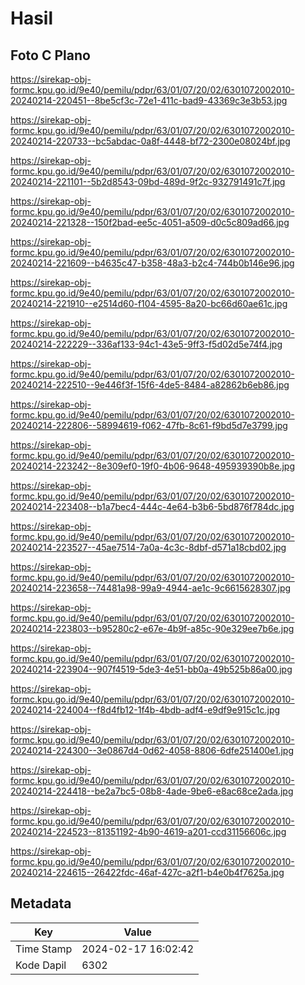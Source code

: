 # Hasil

## Foto C Plano

https://sirekap-obj-formc.kpu.go.id/9e40/pemilu/pdpr/63/01/07/20/02/6301072002010-20240214-220451--8be5cf3c-72e1-411c-bad9-43369c3e3b53.jpg

https://sirekap-obj-formc.kpu.go.id/9e40/pemilu/pdpr/63/01/07/20/02/6301072002010-20240214-220733--bc5abdac-0a8f-4448-bf72-2300e08024bf.jpg

https://sirekap-obj-formc.kpu.go.id/9e40/pemilu/pdpr/63/01/07/20/02/6301072002010-20240214-221101--5b2d8543-09bd-489d-9f2c-932791491c7f.jpg

https://sirekap-obj-formc.kpu.go.id/9e40/pemilu/pdpr/63/01/07/20/02/6301072002010-20240214-221328--150f2bad-ee5c-4051-a509-d0c5c809ad66.jpg

https://sirekap-obj-formc.kpu.go.id/9e40/pemilu/pdpr/63/01/07/20/02/6301072002010-20240214-221609--b4635c47-b358-48a3-b2c4-744b0b146e96.jpg

https://sirekap-obj-formc.kpu.go.id/9e40/pemilu/pdpr/63/01/07/20/02/6301072002010-20240214-221910--e2514d60-f104-4595-8a20-bc66d60ae61c.jpg

https://sirekap-obj-formc.kpu.go.id/9e40/pemilu/pdpr/63/01/07/20/02/6301072002010-20240214-222229--336af133-94c1-43e5-9ff3-f5d02d5e74f4.jpg

https://sirekap-obj-formc.kpu.go.id/9e40/pemilu/pdpr/63/01/07/20/02/6301072002010-20240214-222510--9e446f3f-15f6-4de5-8484-a82862b6eb86.jpg

https://sirekap-obj-formc.kpu.go.id/9e40/pemilu/pdpr/63/01/07/20/02/6301072002010-20240214-222806--58994619-f062-47fb-8c61-f9bd5d7e3799.jpg

https://sirekap-obj-formc.kpu.go.id/9e40/pemilu/pdpr/63/01/07/20/02/6301072002010-20240214-223242--8e309ef0-19f0-4b06-9648-495939390b8e.jpg

https://sirekap-obj-formc.kpu.go.id/9e40/pemilu/pdpr/63/01/07/20/02/6301072002010-20240214-223408--b1a7bec4-444c-4e64-b3b6-5bd876f784dc.jpg

https://sirekap-obj-formc.kpu.go.id/9e40/pemilu/pdpr/63/01/07/20/02/6301072002010-20240214-223527--45ae7514-7a0a-4c3c-8dbf-d571a18cbd02.jpg

https://sirekap-obj-formc.kpu.go.id/9e40/pemilu/pdpr/63/01/07/20/02/6301072002010-20240214-223658--74481a98-99a9-4944-ae1c-9c6615628307.jpg

https://sirekap-obj-formc.kpu.go.id/9e40/pemilu/pdpr/63/01/07/20/02/6301072002010-20240214-223803--b95280c2-e67e-4b9f-a85c-90e329ee7b6e.jpg

https://sirekap-obj-formc.kpu.go.id/9e40/pemilu/pdpr/63/01/07/20/02/6301072002010-20240214-223904--907f4519-5de3-4e51-bb0a-49b525b86a00.jpg

https://sirekap-obj-formc.kpu.go.id/9e40/pemilu/pdpr/63/01/07/20/02/6301072002010-20240214-224004--f8d4fb12-1f4b-4bdb-adf4-e9df9e915c1c.jpg

https://sirekap-obj-formc.kpu.go.id/9e40/pemilu/pdpr/63/01/07/20/02/6301072002010-20240214-224300--3e0867d4-0d62-4058-8806-6dfe251400e1.jpg

https://sirekap-obj-formc.kpu.go.id/9e40/pemilu/pdpr/63/01/07/20/02/6301072002010-20240214-224418--be2a7bc5-08b8-4ade-9be6-e8ac68ce2ada.jpg

https://sirekap-obj-formc.kpu.go.id/9e40/pemilu/pdpr/63/01/07/20/02/6301072002010-20240214-224523--81351192-4b90-4619-a201-ccd31156606c.jpg

https://sirekap-obj-formc.kpu.go.id/9e40/pemilu/pdpr/63/01/07/20/02/6301072002010-20240214-224615--26422fdc-46af-427c-a2f1-b4e0b4f7625a.jpg


## Metadata

| Key        | Value               |
| ---------- | ------------------- |
| Time Stamp | 2024-02-17 16:02:42 |
| Kode Dapil | 6302                |



